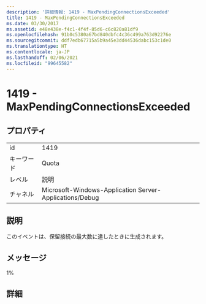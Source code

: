 ```yaml
---
description: '詳細情報: 1419 - MaxPendingConnectionsExceeded'
title: 1419 - MaxPendingConnectionsExceeded
ms.date: 03/30/2017
ms.assetid: e48e438e-f4c1-4f4f-85d6-c6c820a81df9
ms.openlocfilehash: 91b0c5380a67bd840dbfc4c36c499a763d92276e
ms.sourcegitcommit: ddf7edb67715a5b9a45e3dd44536dabc153c1de0
ms.translationtype: HT
ms.contentlocale: ja-JP
ms.lasthandoff: 02/06/2021
ms.locfileid: "99645582"
---
```

# <a name="1419---maxpendingconnectionsexceeded"></a>1419 - MaxPendingConnectionsExceeded

## <a name="properties"></a>プロパティ  
  
|||  
|-|-|  
|id|1419|  
|キーワード|Quota|  
|レベル|説明|  
|チャネル|Microsoft-Windows-Application Server-Applications/Debug|  
  
## <a name="description"></a>説明  

 このイベントは、保留接続の最大数に達したときに生成されます。  
  
## <a name="message"></a>メッセージ  

 1%  
  
## <a name="details"></a>詳細
